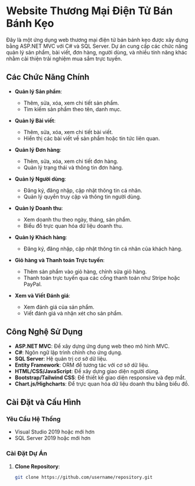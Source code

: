# Website Thương Mại Điện Tử Bán Bánh Kẹo

Đây là một ứng dụng web thương mại điện tử bán bánh kẹo được xây dựng bằng ASP.NET MVC với C# và SQL Server. Dự án cung cấp các chức năng quản lý sản phẩm, bài viết, đơn hàng, người dùng, và nhiều tính năng khác nhằm cải thiện trải nghiệm mua sắm trực tuyến.

## Các Chức Năng Chính

- **Quản lý Sản phẩm**:
  - Thêm, sửa, xóa, xem chi tiết sản phẩm.
  - Tìm kiếm sản phẩm theo tên, danh mục.

- **Quản lý Bài viết**:
  - Thêm, sửa, xóa, xem chi tiết bài viết.
  - Hiển thị các bài viết về sản phẩm hoặc tin tức liên quan.

- **Quản lý Đơn hàng**:
  - Thêm, sửa, xóa, xem chi tiết đơn hàng.
  - Quản lý trạng thái và thông tin đơn hàng.

- **Quản lý Người dùng**:
  - Đăng ký, đăng nhập, cập nhật thông tin cá nhân.
  - Quản lý quyền truy cập và thông tin người dùng.

- **Quản lý Doanh thu**:
  - Xem doanh thu theo ngày, tháng, sản phẩm.
  - Biểu đồ trực quan hóa dữ liệu doanh thu.

- **Quản lý Khách hàng**:
  - Đăng ký, đăng nhập, cập nhật thông tin cá nhân của khách hàng.

- **Giỏ hàng và Thanh toán Trực tuyến**:
  - Thêm sản phẩm vào giỏ hàng, chỉnh sửa giỏ hàng.
  - Thanh toán trực tuyến qua các cổng thanh toán như Stripe hoặc PayPal.

- **Xem và Viết Đánh giá**:
  - Xem đánh giá của sản phẩm.
  - Viết đánh giá và nhận xét cho sản phẩm.

## Công Nghệ Sử Dụng

- **ASP.NET MVC**: Để xây dựng ứng dụng web theo mô hình MVC.
- **C#**: Ngôn ngữ lập trình chính cho ứng dụng.
- **SQL Server**: Hệ quản trị cơ sở dữ liệu.
- **Entity Framework**: ORM để tương tác với cơ sở dữ liệu.
- **HTML/CSS/JavaScript**: Để xây dựng giao diện người dùng.
- **Bootstrap/Tailwind CSS**: Để thiết kế giao diện responsive và đẹp mắt.
- **Chart.js/Highcharts**: Để trực quan hóa dữ liệu doanh thu bằng biểu đồ.

## Cài Đặt và Cấu Hình

### Yêu Cầu Hệ Thống

- Visual Studio 2019 hoặc mới hơn
- SQL Server 2019 hoặc mới hơn

### Cài Đặt Dự Án

1. **Clone Repository**:
   ```bash
   git clone https://github.com/username/repository.git
